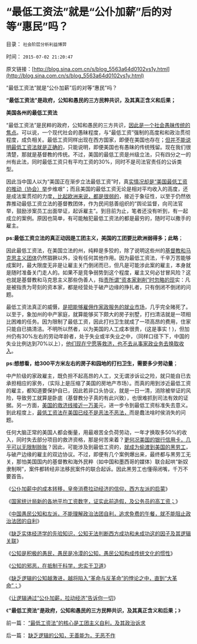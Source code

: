# “最低工资法”就是“公仆加薪”后的对等“惠民”吗？

目录： `社会阶层分析利益博羿` 

时间： `2015-07-02 21:20:47` 

原文链接：[http://blog.sina.com.cn/s/blog_5563a64d0102vs1y.html](http://blog.sina.com.cn/s/blog_5563a64d0102vs1y.html)

“最低工资法”就是“公仆加薪”后的对等“惠民”吗？

**“最低工资法”是政府，公知和愚民的三方民粹共识，及其真正含义和后果；**

**美国各州的最低工资法**



“最低工资法”是民粹的政府，公知和愚民的三方共识，[因此是一个社会愚昧传统的焦点](../../../2014/11/12/国民收入定律“就业先于工资，失业重于减薪”.md)。可以说，一个现代社会的愚昧程度，与“最低工资”强制的高度和和政治贯彻程度，成负相关。最低工资同样出现在西方国家，即便在美国也存在；[但并不能说明最低工资法就是正确的](../../../2012/1/24/最低工资法违反经济学规律，对国民有百害无一利.md)，只能说明，即便美国也有愚昧的传统残留。现在我们很清楚，那就是基督教的传统。不过，美国的最低工资是州级立法，只有四分之一的州有此法，同时最低工资只有平均工资的30%，同时不是司法官责任的公诉类型。

因此当中国人以为“美国正在渐步立法最低工资”时，真[实情况却是“美国最低工资的推动（协会）举](../../../2007/11/15/任何规定劳动者工资福利待遇都对劳动者不利.md)步维艰”；而且美国的最低工资无论是相对平均收入的高度，还是成法案贯彻的力度[，比起欧洲来说，都是很弱的](../../../2014/11/16/西方社会主流左倾，形成“反企业私有＝进步观念”的传统共识.md)，接近于象征性，以至于仍然依靠推动最低工资立法的基督教团体，作为民间慈善组织的“舆论监督，向司法官举，鼓励涉案员工出面举证，起诉雇主”。到目前为止，笔者还没有听到，有一起成立的案例。原因也简单，有可能触犯最低工资法的都是最穷的，随时可以撒手的雇主。

**ps:最低工资立法的真正动因是工团主义，美国的工团要比欧洲弱得多；此略**；

因此最低工资法，在美国立法的州，纯粹是多狡的，除了说明这些州的[基督教和马克思主义团体](../../../2014/5/19/法团主义，及法团自利内部的集体主义精神.md)仍然猖獗以外，没有任何其他作用。因为最低工资法，千辛万苦能够成案时，最大限度无非是让雇主关门倒闭而已，但凡是可能涉此案的雇主，本身就是随时准备关门走人的。如果不是竞争弱势到这个程度，雇主又何必甘冒风险？这也就是基督教和马克思主义那些伪善人，指[责所谓“资本家剥削”时忽略的现](../../../2012/4/15/“选举就是民主，民主总比专制好”的愚昧信仰.md)实：凡是被指责为苛刻的资本家，都是经营处于破产边缘的挣扎者，只有倒闭不倒闭的问题。

最低工资法真正的威慑，[是把能够雇佣作家政服务的就业市场](../../../2011/7/4/家政市场是是研究人权交换的活实例.md)，几乎完全赌死了。以至于，象加州的中产家庭，就算能够买下颇大的房子别墅，打扫清洁就是一项相比困难的任务。因为限制了最低工资，因此打扫卫生就成了一项高昂的费用，住家只能自已搞清洁。不明所以然者，以为美国的人工成本很贵，(这是事实！)，但加州仍有30%左右的劳动年龄者，处于失业或半失业之中，（同样口径下下，中国的失业比例达到70%以上），[他们现在宁愿等救济，也不去从事家政业务去换取收入](../../../2014/3/18/“民工荒，工资涨”到底造假在那里？户籍制度所谓的歧视；.md)。

**ps:想想看，给300平方米左右的房子和园地的打扫卫生，需要多少劳动量**；

中产阶级的家政雇主，既负担不起高昂的人工，又无谓涉诉讼之险，就只能自已去承担相应的家务，（实际上是压缩了美国的房地产市场）。而真的用到涉近最低工资的雇主，都知道要保护自已，因此若非口头协议，就是一日一清，消除被举证的风险，导致劳工就算是卧底（基督教分子真的有此兴致），也很难抓到司法有效的证据。另一方面，[美国的救济线接近一万美](../../../2012/1/24/用社会生存保障取代“法定最低收入／工资”；.md)元，进一步令到最低工资标准失去意义。到此程度上，[最低工资法在美国已经不是恶法不恶法，](../../../2014/4/10/“最低工资标准”等价于“加税，失业，劫贫济富”.md)而是蠢法啥时侯消失的问题。

任何大脑正常的美国人都会衡量，用最艰苦全负荷劳动，一年才换取多50%的收入，同时失去部分项目的救济资格，那是何苦来着？[更何况美国的银行信用卡，几乎可以无限制赊账](../../../2010/5/3/美国历史上最可笑的对手.md)？因此，可能涉及到最低工资的，[就成为偷渡到美国的黑劳工](http://darthvad.blog.sohu.com/252065494.html)，与破产边缘的雇主的双边协议。不过，即便有几个案例爆出来，最终都与黑劳工无关，那怕美国国内的基督教和海外民粹（如中国和墨西哥的媒体）联合起哄“新奴隶制啊”，案件都转经非法移民案件的联合起诉。因此黑劳工也懂得闭嘴，千万不要首告。

《[公仆加薪中的成本转移，皇帝消费拉动经济的信仰，西方左派的启蒙](../../../2015/6/24/公仆加薪中的成本转移，政治赌博的高杠杆；.md)》

《[国家统计局新的各地平均工资数字，证实此前造假，及公务员的高工资；](../../../2015/6/25/统计局新公布的数字，证实此前造假，及公务员的高工资；.md)》

《[中国愚民公知和左派，不能理解政治法团自利，追求免费的午餐，就不能阻止政治法团的自利](../../../2015/6/26/“公仆加薪，拉动经济”改革论，提醒公众“政府法团的自利特权”.md)》

《[缺乏实体经济学的先验知识，公知无法判断西方成功和未成功这的因子及其逻辑关联](../../../2015/6/27/“公仆加薪，法团自利”正是民粹的政治诉求；.md)》

《[公知是积极的愚民，愚民是冷漠的公知，愚民公知构成传统文化的惯性](../../../2015/6/28/公知是积极的愚民，愚民是冷漠的公知.md)》

《[公知的邪恶，在抵制于科学，忠实于卫道](../../../2015/6/29/公知的邪恶，在抵制于科学，忠实于卫道；.md)》

《[缺乏逻辑的公知越激进，越将陷入“革命与反革命”的悖论之中，直到“大革命”；](../../../2015/6/30/缺乏逻辑的公知，无善能为，无恶不作.md)》

《[让逻辑通过“公仆加薪，拉动经济”告诉你一切](../../../2015/7/1/逻辑让“公仆加薪，拉动经济”告诉你.md)》

《**“最低工资法”是政府，公知和愚民的三方民粹共识，及其真正含义和后果；**》

前一篇： [“最低工资法”的核心是工团主义自利，及其政治诉求](../../../2015/7/3/“最低工资法”的核心是工团主义自利，及其政治诉求.md)

后一篇： [缺乏逻辑的公知，无善能为，无恶不作](../../../2015/6/30/缺乏逻辑的公知，无善能为，无恶不作.md)

